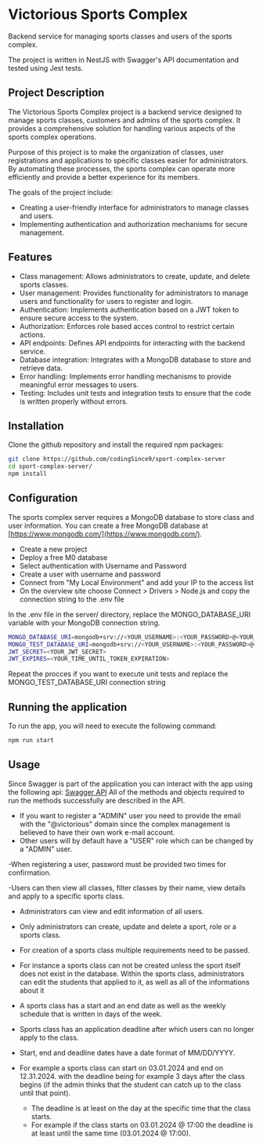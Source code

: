 # Victorious Sports Complex

Backend service for managing sports classes and users of the sports complex.

The project is written in NestJS with Swagger's API documentation and tested using Jest tests.

## Project Description

The Victorious Sports Complex project is a backend service designed to manage sports classes, customers and admins of the sports complex. It provides a comprehensive solution for handling various aspects of the sports complex operations.

Purpose of this project is to make the organization of classes, user registrations and applications to specific classes easier for administrators. By automating these processes, the sports complex can operate more efficiently and provide a better experience for its members.

The goals of the project include:

- Creating a user-friendly interface for administrators to manage classes and users.
- Implementing authentication and authorization mechanisms for secure management.

## Features

- Class management: Allows administrators to create, update, and delete sports classes.
- User management: Provides functionality for administrators to manage users and functionality for users to register and login.
- Authentication: Implements authentication based on a JWT token to ensure secure access to the system.
- Authorization: Enforces role based acces control to restrict certain actions.
- API endpoints: Defines API endpoints for interacting with the backend service.
- Database integration: Integrates with a MongoDB database to store and retrieve data.
- Error handling: Implements error handling mechanisms to provide meaningful error messages to users.
- Testing: Includes unit tests and integration tests to ensure that the code is written properly without errors.

## Installation

Clone the github repository and install the required npm packages:

```bash
git clone https://github.com/codingSince9/sport-complex-server
cd sport-complex-server/
npm install
```

## Configuration

The sports complex server requires a MongoDB database to store class and user information.
You can create a free MongoDB database at [https://www.mongodb.com/](https://www.mongodb.com/).

- Create a new project
- Deploy a free M0 database
- Select authentication with Username and Password
- Create a user with username and password
- Connect from "My Local Environment" and add your IP to the access list
- On the overview site choose Connect > Drivers > Node.js and copy the connection string to the .env file

In the .env file in the server/ directory, replace the MONGO_DATABASE_URI variable with your MongoDB connection string.

```bash
MONGO_DATABASE_URI=mongodb+srv://<YOUR_USERNAME>:<YOUR_PASSWORD>@<YOUR_CLUSTER_NAME>.hhu2amy.mongodb.net/?retryWrites=true&w=majority
MONGO_TEST_DATABASE_URI=mongodb+srv://<YOUR_USERNAME>:<YOUR_PASSWORD>@<YOUR_CLUSTER_NAME>.hhu2amy.mongodb.net/?retryWrites=true&w=majority
JWT_SECRET=<YOUR_JWT_SECRET>
JWT_EXPIRES=<YOUR_TIME_UNTIL_TOKEN_EXPIRATION>
```

Repeat the procces if you want to execute unit tests and replace the MONGO_TEST_DATABASE_URI connection string

## Running the application

To run the app, you will need to execute the following command:

```bash
npm run start
```

## Usage

Since Swagger is part of the application you can interact with the app using the following api:
[Swagger API](https://localhost:3000/api)
All of the methods and objects required to run the methods successfully are described in the API.

- If you want to register a "ADMIN" user you need to provide the email with the "@victorious" domain since the complex management is believed to have their own work e-mail account.
- Other users will by default have a "USER" role which can be changed by a "ADMIN" user.

-When registering a user, password must be provided two times for confirmation.

-Users can then view all classes, filter classes by their name, view details and apply to a specific sports class.

- Administrators can view and edit information of all users.
- Only administrators can create, update and delete a sport, role or a sports class.
- For creation of a sports class multiple requirements need to be passed.
- For instance a sports class can not be created unless the sport itself does not exist in the database.
  Within the sports class, administrators can edit the students that applied to it, as well as all of the informations about it

- A sports class has a start and an end date as well as the weekly schedule that is written in days of the week.
- Sports class has an application deadline after which users can no longer apply to the class.
- Start, end and deadline dates have a date format of MM/DD/YYYY.
- For example a sports class can start on 03.01.2024 and end on 12.31.2024. with the deadline being for example 3 days after the class begins (if the admin thinks that the student can catch up to the class until that point).
  - The deadline is at least on the day at the specific time that the class starts.
  - For example if the class starts on 03.01.2024 @ 17:00 the deadline is at least until the same time (03.01.2024 @ 17:00).
